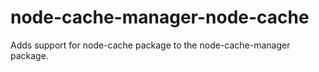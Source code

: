 # node-cache-manager-node-cache
Adds support for node-cache package to the node-cache-manager package.
